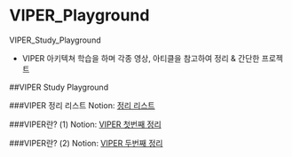 # VIPER_Playground
VIPER_Study_Playground
- VIPER 아키텍쳐 학습을 하며 각종 영상, 아티클을 참고하여 정리 & 간단한 프로젝트 


##VIPER Study Playground

###VIPER 정리 리스트
Notion: [정리 리스트](https://important-card-5e8.notion.site/Architecture-VIPER-408065c9753e4f0d963fa325e5509dbe?pvs=4)


###VIPER란? (1)
Notion: [VIPER 첫번째 정리](https://important-card-5e8.notion.site/VIPER-1-e869db22219441c280b13bea93d0b648?pvs=4)


###VIPER란? (2)
Notion: [VIPER 두번째 정리](https://important-card-5e8.notion.site/VIPER-2-c9ff9db1abc7447db10aabf0b021725e?pvs=4)

